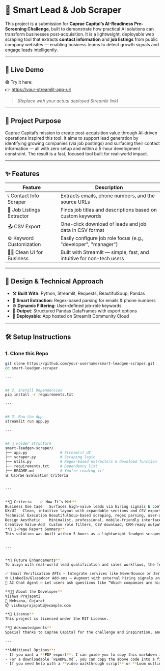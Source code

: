 # 🚀 Smart Lead & Job Scraper

This project is a submission for **Caprae Capital’s AI-Readiness Pre-Screening Challenge**, built to demonstrate how practical AI solutions can transform businesses post-acquisition. It is a lightweight, deployable web scraping tool that extracts **contact information** and **job listings** from public company websites — enabling business teams to detect growth signals and engage leads intelligently.

---

## 🔗 Live Demo

🟢 Try it here:  
👉 [https://your-streamlit-app-url](https://your-streamlit-app-url)

> *(Replace with your actual deployed Streamlit link)*

---

## 🎯 Project Purpose

Caprae Capital’s mission to create post-acquisition value through AI-driven operations inspired this tool. It aims to support lead generation by identifying growing companies (via job postings) and surfacing their contact information — all with zero setup and within a 5-hour development constraint. The result is a fast, focused tool built for real-world impact.

---

## ✨ Features

| Feature                     | Description                                                                 |
|----------------------------|-----------------------------------------------------------------------------|
| 📞 Contact Info Scraper     | Extracts emails, phone numbers, and the source URLs                         |
| 💼 Job Listings Extractor   | Finds job titles and descriptions based on custom keywords                  |
| 📤 CSV Export               | One-click download of leads and job data in CSV format                      |
| ⚙️ Keyword Customization    | Easily configure job role focus (e.g., "developer", "manager")              |
| 🧑‍💼 Clean UI for Business   | Built with Streamlit — simple, fast, and intuitive for non-tech users       |

---

## 🧠 Design & Technical Approach

- 🛠 **Built With**: Python, Streamlit, Requests, BeautifulSoup, Pandas
- 🧠 **Smart Extraction**: Regex-based parsing for emails & phone numbers
- ⚙️ **Dynamic Filtering**: User-defined job-role keywords
- 🧾 **Output**: Structured Pandas DataFrames with export options
- 🚀 **Deployable**: App hosted on Streamlit Community Cloud

---

## 🛠 Setup Instructions

### 1. Clone this Repo

```bash
git clone https://github.com/your-username/smart-leadgen-scraper.git
cd smart-leadgen-scraper

---


## 2. Install Dependencies
pip install -r requirements.txt

---


## 3. Run the App
streamlit run app.py

---


## 📁 Folder Structure
smart-leadgen-scraper/
├── app.py               # Streamlit UI
├── scraper.py           # Scraping logic
├── utils.py             # Regex-based extractors & download function
├── requirements.txt     # Dependency list
├── README.md            # You’re reading it!
📊 Caprae Evaluation Criteria


---


**🧩 Criteria	✅ How It’s Met**
Business Use Case	Surfaces high-value leads via hiring signals & contact discovery
UX/UI	Clean, intuitive layout with expandable sections and CSV export
Technical Execution	BeautifulSoup-based scraping, regex parsing, user-agent spoofing
Design Aesthetic	Minimalist, professional, mobile-friendly interface
Creative Value-Add	Custom role filters, CSV download, CRM-ready outputs
**📑 1-Page Report Summary**
This solution was built within 5 hours as a lightweight leadgen scraper. It scrapes live job postings and contact details from company websites, guided by user-defined keywords. The output is presented via a Streamlit UI with instant CSV export. It’s designed to signal growth-ready companies and unlock outreach opportunities for sales or M&A teams. The tool is flexible, fast, and aligns with Caprae Capital’s goal of enabling post-acquisition value through AI.


---


**🔮 Future Enhancements**
To align with real-world lead qualification and sales workflows, the following features are planned:

✅ Email Verification APIs – Integrate services like NeverBounce or ZeroBounce for validated contact lists
🌐 LinkedIn/Glassdoor Add-ons – Augment with external hiring signals and company insights
🧠 AI Chat Agent – Let users ask questions like “Which companies are hiring backend engineers in SaaS?”

**👨‍💻 About the Developer**
Vishwa Prajapati
📍 Mehsana, Gujarat
📫 vishwaprajapati@example.com

**📄 License**
This project is licensed under the MIT License.

**🌟 Acknowledgments**
Special thanks to Caprae Capital for the challenge and inspiration, and to the SaaSquatch Leads concept for the business problem reference.

---

**Additional Options**:
- If you want a **PDF export**, I can guide you to copy this markdown into a tool like VS Code or Obsidian, then use a markdown-to-PDF converter (e.g., Pandoc or a browser extension).
- For a downloadable `README.md`, you can copy the above code into a file named `README.md` and save it in your project directory.
- If you need help with a **video walkthrough script** or **Loom outline**, let me know, a
